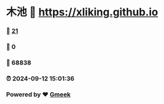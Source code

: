 # 木池 :link: https://xliking.github.io 
### :page_facing_up: [21](https://xliking.github.io/tag.html) 
### :speech_balloon: 0 
### :hibiscus: 68838 
### :alarm_clock: 2024-09-12 15:01:36 
### Powered by :heart: [Gmeek](https://github.com/Meekdai/Gmeek)
